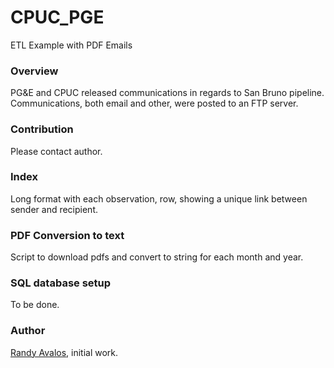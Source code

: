 # CPUC_PGE
ETL Example with PDF Emails


### Overview

PG&E and CPUC released communications in regards to San Bruno pipeline. Communications, both email and other, were posted to an FTP server.

### Contribution
Please contact author.

### Index

Long format with each observation, row, showing a unique link between sender and recipient.

### PDF Conversion to text
Script to download pdfs and convert to string for each month and year.

### SQL database setup
To be done.

### Author
[Randy Avalos](mailto:randy.joseph.avalos@gmail.com), initial work.
